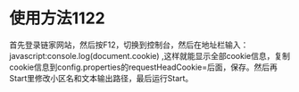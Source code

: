 # 使用方法1122
首先登录链家网站，然后按F12，切换到控制台，然后在地址栏输入：javascript:console.log(document.cookie) ,这样就能显示全部cookie信息，复制cookie信息到config.properties的requestHeadCookie=后面，保存。然后再Start里修改小区名和文本输出路径，最后运行Start。
